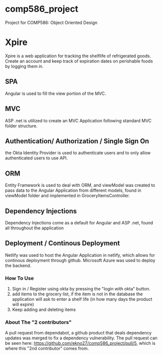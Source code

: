# comp586_project
Project for COMP586: Object Oriented Design

# Xpire
Xpire is a web application for tracking the shelflife of refrigerated goods.
Create an account and keep track of expiration dates on perishable foods by logging them in.

## SPA
Angular is used to fill the view portion of the MVC. 

## MVC
ASP .net is utilized to create an MVC Application following standard MVC folder structure.

## Authentication/ Authorization / Single Sign On
the Okta Identity Provider is used to authenticate users and to only allow authenticated users to use API.


## ORM 
Entity Framework is used to deal with ORM, and viewModel was created to pass data to the Angular Application from different models, 
found in viewModel folder and implemented in GroceryItemsController. 

## Dependency Injections
Dependency Injections come as a default for Angular and ASP .net, found all throughout the application

## Deployment / Continous Deployment
Netlify was used to host the Angular Application in netlify, which allows for continous deployment through github. 
Microsoft Azure was used to deploy the backend.

### How To Use
1. Sign in / Register using okta by pressing the "login with okta" button. 
2. add items to the grocery list, if the item is not in the database the application will ask to enter a shelf life (in how many days
the product will expire)
3. Keep adding and deleting items

### About The "2 contributors"
A pull request from dependabot, a github product that deals dependency updates was merged to fix a dependency vulnerability. The pull request can be seen here: https://github.com/ekno27/comp586_project/pull/5, which is where this "2nd contributor" comes from. 

